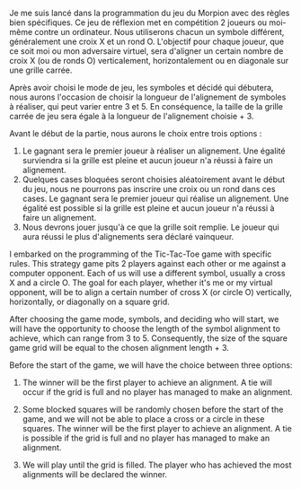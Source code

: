 Je me suis lancé dans la programmation du jeu du Morpion avec des règles bien spécifiques. Ce jeu de réflexion met en compétition 2 joueurs ou moi-même contre un ordinateur. Nous utiliserons chacun un symbole différent, généralement une croix X et un rond O. L'objectif pour chaque joueur, que ce soit moi ou mon adversaire virtuel, sera d'aligner un certain nombre de croix X (ou de ronds O) verticalement, horizontalement ou en diagonale sur une grille carrée.

Après avoir choisi le mode de jeu, les symboles et décidé qui débutera, nous aurons l'occasion de choisir la longueur de l'alignement de symboles à réaliser, qui peut varier entre 3 et 5. En conséquence, la taille de la grille carrée de jeu sera égale à la longueur de l'alignement choisie + 3.

Avant le début de la partie, nous aurons le choix entre trois options :
1. Le gagnant sera le premier joueur à réaliser un alignement. Une égalité surviendra si la grille est pleine et aucun joueur n'a réussi à faire un alignement.
2. Quelques cases bloquées seront choisies aléatoirement avant le début du jeu, nous ne pourrons pas inscrire une croix ou un rond dans ces cases. Le gagnant sera le premier joueur qui réalise un alignement. Une égalité est possible si la grille est pleine et aucun joueur n'a réussi à faire un alignement.
3. Nous devrons jouer jusqu'à ce que la grille soit remplie. Le joueur qui aura réussi le plus d'alignements sera déclaré vainqueur.


I embarked on the programming of the Tic-Tac-Toe game with specific rules. This strategy game pits 2 players against each other or me against a computer opponent. Each of us will use a different symbol, usually a cross X and a circle O. The goal for each player, whether it's me or my virtual opponent, will be to align a certain number of cross X (or circle O) vertically, horizontally, or diagonally on a square grid.

After choosing the game mode, symbols, and deciding who will start, we will have the opportunity to choose the length of the symbol alignment to achieve, which can range from 3 to 5. Consequently, the size of the square game grid will be equal to the chosen alignment length + 3.

Before the start of the game, we will have the choice between three options:

1. The winner will be the first player to achieve an alignment. A tie will occur if the grid is full and no player has managed to make an alignment.

2. Some blocked squares will be randomly chosen before the start of the game, and we will not be able to place a cross or a circle in these squares. The winner will be the first player to achieve an alignment. A tie is possible if the grid is full and no player has managed to make an alignment.

3. We will play until the grid is filled. The player who has achieved the most alignments will be declared the winner.
